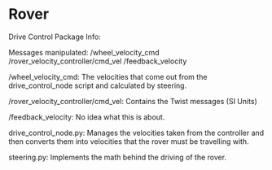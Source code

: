 # Rover

Drive Control Package Info:

Messages manipulated:
/wheel_velocity_cmd
/rover_velocity_controller/cmd_vel
/feedback_velocity

/wheel_velocity_cmd: The velocities that come out from the drive_control_node script and calculated by steering.

/rover_velocity_controller/cmd_vel: Contains the Twist messages (SI Units)

/feedback_velocity: No idea what this is about.

drive_control_node.py: Manages the velocities taken from the controller and then converts them into velocities that the rover must be travelling with.

steering.py: Implements the math behind the driving of the rover.